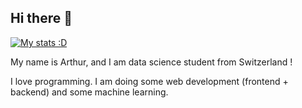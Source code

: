 ## Hi there 👋

[![My stats :D](https://github-readme-stats.vercel.app/api?username=awuhrmann)](https://github.com/anuraghazra/github-readme-stats)

My name is Arthur, and I am data science student from Switzerland !

I love programming. I am doing some web development (frontend + backend) and some machine learning. 

<!--
**AWuhrmann/AWuhrmann** is a ✨ _special_ ✨ repository because its `README.md` (this file) appears on your GitHub profile.

Here are some ideas to get you started:

- 🔭 I’m currently working on ...
- 🌱 I’m currently learning ...
- 👯 I’m looking to collaborate on ...
- 🤔 I’m looking for help with ...
- 💬 Ask me about ...
- 📫 How to reach me: ...
- 😄 Pronouns: ...
- ⚡ Fun fact: ...
-->
